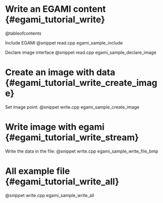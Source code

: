 Write an EGAMI content                                {#egami_tutorial_write}
====================

@tableofcontents

Include EGAMI
@snippet read.cpp egami_sample_include

Declare image interface
@snippet read.cpp egami_sample_declare_image


Create an image with data                            {#egami_tutorial_write_create_image}
=========================

Set image point:
@snippet write.cpp egami_sample_create_image


Write image with egami                              {#egami_tutorial_write_stream}
======================

Write the data in the file:
@snippet write.cpp egami_sample_write_file_bmp


All example file                                  {#egami_tutorial_write_all}
================

@snippet write.cpp egami_sample_write_all

